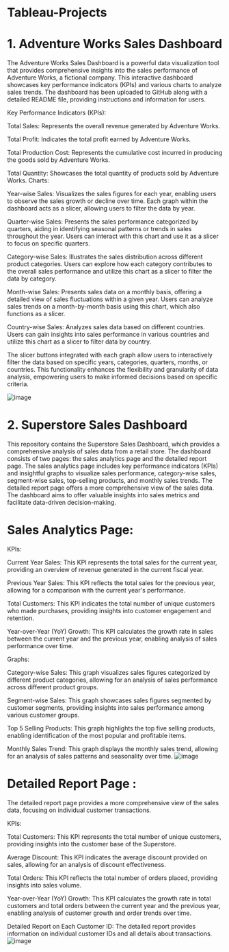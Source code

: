 # Tableau-Projects

# 1. Adventure Works Sales Dashboard
The Adventure Works Sales Dashboard is a powerful data visualization tool that provides comprehensive insights into the sales performance of Adventure Works, a fictional company. This interactive dashboard showcases key performance indicators (KPIs) and various charts to analyze sales trends. The dashboard has been uploaded to GitHub along with a detailed README file, providing instructions and information for users.

Key Performance Indicators (KPIs):

Total Sales: Represents the overall revenue generated by Adventure Works.

Total Profit: Indicates the total profit earned by Adventure Works.

Total Production Cost: Represents the cumulative cost incurred in producing the goods sold by Adventure Works.

Total Quantity: Showcases the total quantity of products sold by Adventure Works.
Charts:

Year-wise Sales: Visualizes the sales figures for each year, enabling users to observe the sales growth or decline over time. Each graph within the dashboard acts as a slicer, allowing users to filter the data by year.

Quarter-wise Sales: Presents the sales performance categorized by quarters, aiding in identifying seasonal patterns or trends in sales throughout the year. Users can interact with this chart and use it as a slicer to focus on specific quarters.

Category-wise Sales: Illustrates the sales distribution across different product categories. Users can explore how each category contributes to the overall sales performance and utilize this chart as a slicer to filter the data by category.

Month-wise Sales: Presents sales data on a monthly basis, offering a detailed view of sales fluctuations within a given year. Users can analyze sales trends on a month-by-month basis using this chart, which also functions as a slicer.

Country-wise Sales: Analyzes sales data based on different countries. Users can gain insights into sales performance in various countries and utilize this chart as a slicer to filter data by country.

The slicer buttons integrated with each graph allow users to interactively filter the data based on specific years, categories, quarters, months, or countries. This functionality enhances the flexibility and granularity of data analysis, empowering users to make informed decisions based on specific criteria.

![image](https://github.com/AkshayPetkar023/Tableau-Projects/assets/102145773/2187f081-554c-4720-bc0b-2d7c1fd294cf)


# 2. Superstore Sales Dashboard
This repository contains the Superstore Sales Dashboard, which provides a comprehensive analysis of sales data from a retail store.
The dashboard consists of two pages: the sales analytics page and the detailed report page. 
The sales analytics page includes key performance indicators (KPIs) and insightful graphs to visualize sales performance, category-wise sales, segment-wise sales, top-selling products, and monthly sales trends.
The detailed report page offers a more comprehensive view of the sales data. The dashboard aims to offer valuable insights into sales metrics and facilitate data-driven decision-making.

# Sales Analytics Page:

KPIs:

Current Year Sales: This KPI represents the total sales for the current year, providing an overview of revenue generated in the current fiscal year.

Previous Year Sales: This KPI reflects the total sales for the previous year, allowing for a comparison with the current year's performance.

Total Customers: This KPI indicates the total number of unique customers who made purchases, providing insights into customer engagement and retention.

Year-over-Year (YoY) Growth: This KPI calculates the growth rate in sales between the current year and the previous year, enabling analysis of sales performance over time.

Graphs:

Category-wise Sales: This graph visualizes sales figures categorized by different product categories, allowing for an analysis of sales performance across different product groups.

Segment-wise Sales: This graph showcases sales figures segmented by customer segments, providing insights into sales performance among various customer groups.

Top 5 Selling Products: This graph highlights the top five selling products, enabling identification of the most popular and profitable items.

Monthly Sales Trend: This graph displays the monthly sales trend, allowing for an analysis of sales patterns and seasonality over time.
![image](https://github.com/AkshayPetkar023/Tableau-Projects/assets/102145773/4efab0bf-ade3-43fb-9e29-e10f3cb180a2)


# Detailed Report Page : 

The detailed report page provides a more comprehensive view of the sales data, focusing on individual customer transactions.

KPIs:

Total Customers: This KPI represents the total number of unique customers, providing insights into the customer base of the Superstore.

Average Discount: This KPI indicates the average discount provided on sales, allowing for an analysis of discount effectiveness.

Total Orders: This KPI reflects the total number of orders placed, providing insights into sales volume.

Year-over-Year (YoY) Growth: This KPI calculates the growth rate in total customers and total orders between the current year and the previous year, enabling analysis of customer growth and order trends over time.

Detailed Report on Each Customer ID: The detailed report provides information on individual customer IDs and all details about transactions.
![image](https://github.com/AkshayPetkar023/Tableau-Projects/assets/102145773/2697dc78-2a5f-40bc-a03a-94c48140446d)
